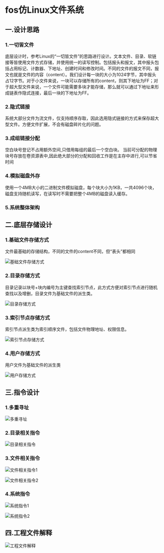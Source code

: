 # fos仿Linux文件系统

## 一.设计思路

### 1.一切皆文件

底层设计时，参考Linux的“一切皆文件”的思路进行设计。文本文件、目录、软链接等皆使用文件方式存储，并使用统一的读写控制。包括报头和报文，其中报头包括占用标记、计数器、下地址、创建时间和修改时间。不同的文件的报文不同，报文也就是文件的内容（content）。我们设计每一块的大小为1024字节，其中报头占12字节。对于小文件来说，一块可以存储所有的content，则其下地址为FF；对于超大型文件来说，一个文件可能需要多块才能存储，那么就可以通过下地址来形成链表作隐式连接，最后一块的下地址为FF。

### 2.隐式链接

系统大部分文件为流文件，仅支持顺序存取，因此选用隐式链接的方式来保存超大型文件。方便文件扩展，不会有磁盘碎片化的问题。

### 3.成组链接分配

空白块号登记不占用额外空间,只借用每组的最后一个空白块。 当前可分配的物理块号存放在卷资源表中,因此绝大部分的分配和回收工作是在主存中进行,可以节省时间

### 4.模拟磁盘外存

使用一个4MB大小的二进制文件模拟磁盘，每个块大小为1KB，一共4096个块，磁盘支持随机读写，在读写时不需要把整个4MB的磁盘读入缓存。

### 5.系统整体架构



## 二.底层存储设计

### 1.基础文件存储方式

文件最基础的存储结构，不同的文件的content不同，但“表头”都相同

![基础文件存储方式](https://raw.githubusercontent.com/gongzhaoxu/fos/master/img/%E5%9F%BA%E7%A1%80%E6%96%87%E4%BB%B6%E5%AD%98%E5%82%A8%E6%96%B9%E5%BC%8F.png)

### 2.目录存储方式

目录记录以块号+块内编号为主键查找索引节点，此方式方便对索引节点进行随机查找以及增删，目录文件为基础文件的派生类。

![目录存储方式](https://raw.githubusercontent.com/gongzhaoxu/fos/master/img/%E7%9B%AE%E5%BD%95%E5%AD%98%E5%82%A8%E6%96%B9%E5%BC%8F.png)

### 3.索引节点存储方式

索引节点派生类为索引顺序文件，包括文件物理地址、权限信息。

![索引节点存储方式](https://raw.githubusercontent.com/gongzhaoxu/fos/master/img/%E7%B4%A2%E5%BC%95%E8%8A%82%E7%82%B9%E5%AD%98%E5%82%A8%E6%96%B9%E5%BC%8F.png)

### 4.用户存储方式

用户文件为基础文件的派生类

![用户存储方式](https://raw.githubusercontent.com/gongzhaoxu/fos/master/img/%E7%94%A8%E6%88%B7%E5%AD%98%E5%82%A8%E6%96%B9%E5%BC%8F.png)

## 三.指令设计

### 1.多重寻址

![多重寻址](https://raw.githubusercontent.com/gongzhaoxu/fos/master/img/%E5%A4%9A%E9%87%8D%E5%AF%BB%E5%9D%80%E6%96%B9%E5%BC%8F.png)

### 2.目录相关指令

![目录相关指令](https://raw.githubusercontent.com/gongzhaoxu/fos/master/img/%E7%9B%AE%E5%BD%95%E7%9B%B8%E5%85%B3%E6%8C%87%E4%BB%A4.png)

### 3.文件相关指令

![文件相关指令1](https://raw.githubusercontent.com/gongzhaoxu/fos/master/img/%E6%96%87%E4%BB%B6%E7%9B%B8%E5%85%B3%E6%8C%87%E4%BB%A4%EF%BC%881%EF%BC%89.png)

![文件相关指令2](https://raw.githubusercontent.com/gongzhaoxu/fos/master/img/%E6%96%87%E4%BB%B6%E7%9B%B8%E5%85%B3%E6%8C%87%E4%BB%A4%EF%BC%882%EF%BC%89.png)

### 4.系统指令

![系统指令1](https://raw.githubusercontent.com/gongzhaoxu/fos/master/img/%E5%85%B6%E4%BB%96%E6%8C%87%E4%BB%A4%EF%BC%881%EF%BC%89.png)

![系统指令2](https://raw.githubusercontent.com/gongzhaoxu/fos/master/img/%E5%85%B6%E4%BB%96%E6%8C%87%E4%BB%A4%EF%BC%882%EF%BC%89.png)

## 四.工程文件解释

![工程文件解释](https://raw.githubusercontent.com/gongzhaoxu/fos/master/img/%E5%B7%A5%E7%A8%8B%E6%96%87%E4%BB%B6%E8%A7%A3%E9%87%8A.png)